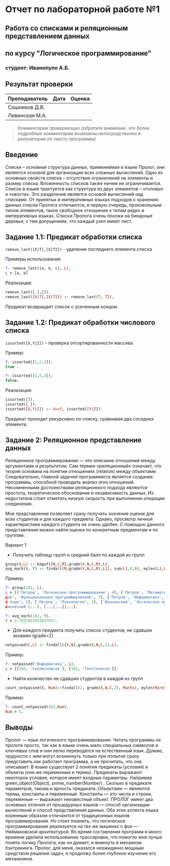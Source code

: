 # Отчет по лабораторной работе №1
## Работа со списками и реляционным представлением данных
## по курсу "Логическое программирование"

### студент: Иванопуло А.Б.

## Результат проверки

| Преподаватель     | Дата         |  Оценка       |
|-------------------|--------------|---------------|
| Сошников Д.В. |              |               |
| Левинская М.А.|              |               |

> *Комментарии проверяющих (обратите внимание, что более подробные комментарии возможны непосредственно в репозитории по тексту программы)*


## Введение

Списки – основная структура данных, применяемая в языке Пролог, они являются основой для организации всех сложных вычислений. Одно из основных свойств списка – отсутствие ограничений на элементы и размер списка. Вложенность списков также ничем не ограничивается. Список в языке трактуется как структура из двух элементов – «головы» и «хвоста». Это разделение является основой вычислений над списками. От принятых в императивных языках подходов к хранению данных списки Пролога отличаются, в первую очередь, произвольным типом элементов, такое свободное отношение к типам редко в императивных языках. Списки Пролога очень похожи на бинарные деревья, с тем допущением, что каждый узел имеет лист.
## Задание 1.1: Предикат обработки списка

`remove_last([X|T],[X|T2])` - удаление последнего элемента списка

Примеры использования:
```prolog
?- remove_last([a, b, c], L).
L = [a, b]
```

Реализация:
```prolog
remove_last([_],[]).
remove_last([X|T],[X|T2]) :- remove_last(T, T2).
```

Предикат возвращает список с усеченным концом.

## Задание 1.2: Предикат обработки числового списка

`issorted([X,Y|Z])` - проверка отсортированности массива

Пример:
```prolog
?- issorted([1,2,3]).
true .

?- issorted([1,5,3]).
false.
```

Реализация:
```prolog
issorted([]).
issorted([_]).
issorted([X,Y|Z]) :- X=<Y, issorted([Y|Z]).
```

Предикат проходит рекурсивно по списку, сравнивая два соседних элемента.

## Задание 2: Реляционное представление данных

Реляционное программирование — это описание отношений между аргументами и результатом. Сам термин «реляционный» означает, что теория основана на понятии отношениях (relation) между объектами. Следовательно, главной задачей программиста является создание программы, способной проводить анализ этих отношений. Несомненными достоинствами реляционного подхода являются простота, теоретическое обоснование и независимость данных. Из недостатков стоит отметить низкую скорость при выполнении операции соединения.

Мое представление позволяет сразу получать значения оценок для всех студентов и для каждого предмета. Однако, просмотр личной характеристики каждого студента не очень удобен. С помощью данного представления можно найти оценки по конкретным предментам и по группам.

Вариант 1
- Получить таблицу групп и средний балл по каждой из групп
```prolog
group(X,L) :- bagof([N,C,M],grade(X,N,C,M),L).
avg_mark(X, Y) :- findall(M,grade(X,N,C,M),L1), sum(L1,0,S), mylen(L1,L), Y is S/L.
```
Пример:
```prolog
?- group(102, L).
L = [['Петров', 'Логическое программирование', 4], ['Петров', 'Математический анализ', 2], ['Пет
ров', 'Функциональное программирование', 3], ['Петров', 'Информатика', 5], ['Петров', 'Английски
й язык', 5], ['Петров', 'Психология', 4], ['Ивановский', 'Логическое программирование'|...], ['И
вановский'|...], [...|...]|...].

?- avg_mark(102, Y).
Y = 3.7037037037037037.
```

- Для каждого предмета получить список студентов, не сдавших экзамен (grade=2)
```prolog
notpassed(C,L) :- findall([X,N],grade(X,N,C,2),L).
```
Пример:
```prolog
?- notpassed('Информатика', L).
L = [[103, 'Сиплюсплюсов'], [102, 'Текстописов']].
```

- Найти количество не сдавших студентов в каждой из групп
```prolog
count_notpassed(X, Num):-findall(2, grade(X,N,C,2), Marks), mylen(Marks, Num).
```
Пример:
```prolog
?- count_notpassed(102,Num).
Num = 5.
```

## Выводы

Пролог — язык логического программирования. Читать программы на прологе просто, так как в языке очень мало специальных символов и ключевых слов и они легко переводятся на естественный язык. Думаю, трудности с ним могут возникнуть только при попытке сразу представить как работает программа, а не прочитать, что она описывает. В языке существует 2 понятия предикаты (условия) и объекты (они же переменные и термы). Предикаты выражают некоторое условие, которое имеет входные параметры. Например green_object(Object), prime_number(Number) . Сколько в предикате параметров, такова и арность предиката. Объектами — являются термы, константы и переменные. Константы — это числа и строки, переменные — выражают неизвестный объект. ПРОЛОГ имеет два основных отличия от процедурных языков — способ организации вычислений и способ представления данных. Оба этих аспекта языка коренным образом отличаются от традиционных языков программирования. Но стоит помнить, что логическое программирование реализуется на тех же машинах с фон — Неймановской архитектурой. Во время составления программ я много времени уделила использованию трассировки, что помогло мне лучше понять логику Пролога, как он думает, и вникнуть в механизм бэктрекинга. Пролог, для меня, оказался неожиданно мощным средством решения задач, я продолжу более глубокое изучение его механизмов.

